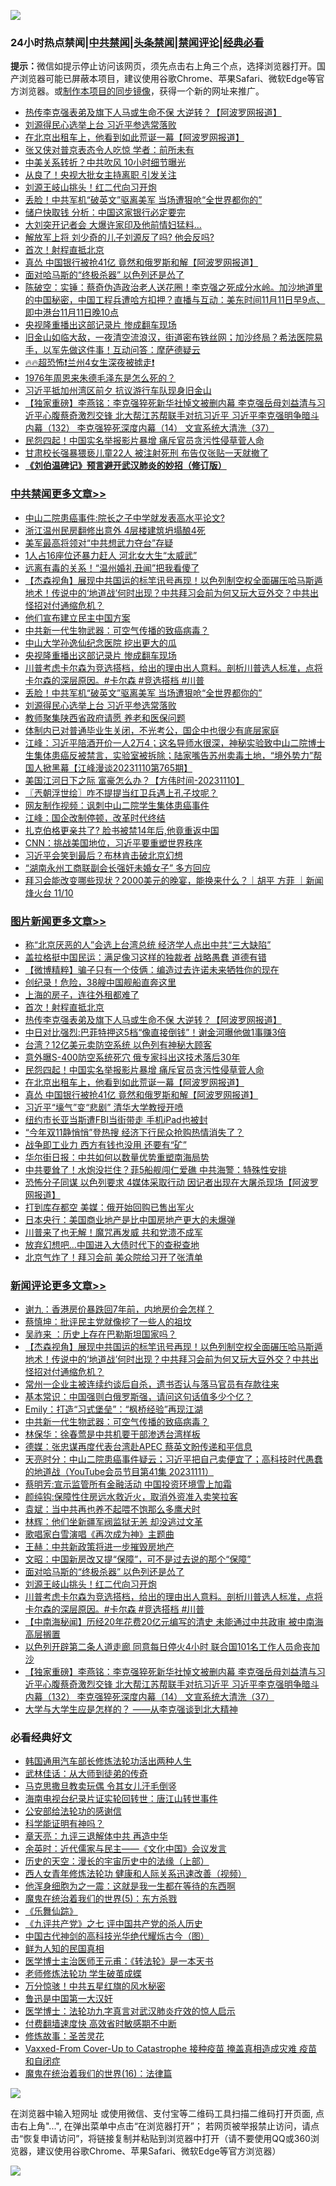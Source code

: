 ![](https://raw.githubusercontent.com/jsvpn/jsproxy/dev/64photo/fqnews-qr.jpg)

<div id="tt">
<h3>24小时热点禁闻|<a href="#%E4%B8%AD%E5%85%B1%E7%A6%81%E9%97%BB%E6%9B%B4%E5%A4%9A%E6%96%87%E7%AB%A0">中共禁闻</a>|<a href="#%E5%9B%BE%E7%89%87%E6%96%B0%E9%97%BB%E6%9B%B4%E5%A4%9A%E6%96%87%E7%AB%A0">头条禁闻</a>|<a href="#%E6%96%B0%E9%97%BB%E8%AF%84%E8%AE%BA%E6%9B%B4%E5%A4%9A%E6%96%87%E7%AB%A0">禁闻评论|<a href="#%E5%BF%85%E7%9C%8B%E7%BB%8F%E5%85%B8%E5%A5%BD%E6%96%87">经典必看</a></h3>
<div><b>提示：</b>微信如提示停止访问该网页，须先点击右上角三个点，选择浏览器打开。国产浏览器可能已屏蔽本项目，建议使用谷歌Chrome、苹果Safari、微软Edge等官方浏览器。或<a href="%E5%88%B6%E4%BD%9Cgit%E7%A6%81%E9%97%BB%E9%95%9C%E5%83%8F.md">制作本项目的同步镜像</a>，获得一个新的网址来推广。</div>
<ul>

<li><a href="/topimagenews/20231111/1959906.md">热传李克强表弟及旗下人马或生命不保 大逆转？【阿波罗网报道】</a></li>
<li><a href="/cbnews/20231111/1959882.md">刘源得民心选举上台 习近平参选常落败</a></li>
<li><a href="/topimagenews/20231111/1959854.md">在北京出租车上，他看到如此荒诞一幕【阿波罗网报道】</a></li>
<li><a href="/baitai/20231111/1959934.md">张又侠对普京表态令人吃惊 学者：前所未有</a></li>
<li><a href="/worldnews/20231111/1959871.md">中美关系转折？中共吹风 10小时细节曝光</a></li>
<li><a href="/cnnews/20231112/1959992.md">从良了！央视大批女主持离职 引发关注</a></li>
<li><a href="/comments/20231112/1960004.md">刘源王岐山挑头！红二代向习开炮</a></li>
<li><a href="/cbnews/20231111/1959901.md">丢脸！中共军机“破英文”驱离美军 当场遭狠呛“全世界都你的”</a></li>
<li><a href="/baitai/20231112/1960000.md">储户快取钱 分析：中国这家银行必定要完</a></li>
<li><a href="/cnnews/20231112/1960017.md">大刘突开记者会 大爆许家印及他前情妇猛料...</a></li>
<li><a href="/cnnews/20231111/1959855.md">解放军上将 刘少奇的儿子刘源反了吗? 他会反吗?</a></li>
<li><a href="/topimagenews/20231112/1960002.md">首次！射程直抵北京</a></li>
<li><a href="/topimagenews/20231111/1959844.md">真怂 中国银行被抢41亿 竟然和俄罗斯和解【阿波罗网报道】</a></li>
<li><a href="/comments/20231112/1960013.md">面对哈马斯的“终极杀器” 以色列还是怂了</a></li>
<li><a href="/sohnews/20231111/1959916.md">陈破空：实锤：蔡奇伪造政治老人送花圈！李克强之死成分水岭。加沙地道里的中国秘密，中国工程兵遭哈方扣押？直播与互动：美东时间11月11日早9点、即中港台11月11日晚10点</a></li>
<li><a href="/cbnews/20231112/1960003.md">央视隆重播出这部记录片 惨成翻车现场</a></li>
<li><a href="/sohnews/20231112/1959985.md">旧金山如临大敌，一夜清空流浪汉，街道密布铁丝网；加沙终局？希法医院易手，以军先做这件事！互动问答：摩萨德疑云</a></li>
<li><a href="/sohnews/20231111/1959849.md">🔥🔥超恐怖❗兰州4女生深夜被掳走❗</a></li>
<li><a href="/lishi/20231112/1959995.md">1976年周恩来朱德毛泽东是怎么死的？</a></li>
<li><a href="/ssgc/20231112/1959978.md">习近平抵加州湾区前夕 抗议游行车队现身旧金山</a></li>
<li><a href="/comments/20231111/1959939.md">【独家重磅】李燕铭：李克强猝死新华社悼文被删内幕 李克强岳母刘益清与习近平心腹蔡奇激烈交锋 北大帮江苏帮联手对抗习近平 习近平李克强明争暗斗内幕（132） 李克强猝死深度内幕（14） 文宣系统大清洗（37）</a></li>
<li><a href="/topimagenews/20231111/1959880.md">民怨四起！中国实名举报影片暴增 痛斥官员贪污性侵草菅人命</a></li>
<li><a href="/cnnews/20231112/1960005.md">甘肃校长强暴猥亵儿童22人 被注射死刑 布告仅张贴一天就撤了</a></li>
<li><b><a href="/comments/20200207/1272816.md" target="_blank">《刘伯温碑记》预言避开武汉肺炎的妙招（修订版）</a></b></li>
</ul>
</div>

<div class="catlist">
<h3><a href="/cbnews/" target="_blank">中共禁闻</a><span><a href="/cbnews/" target="_blank" rel="nofollow">更多文章>></a></span></h3>
<ul>
<li><a href="/cbnews/20231112/1960137.md" target="_blank">中山二院患癌事件:院长之子中学就发表高水平论文?</a></li>
<li><a href="/cbnews/20231112/1960136.md" target="_blank">浙江温州民房翻修出意外 4层楼建筑坍塌酿4死</a></li>
<li><a href="/cbnews/20231112/1960095.md" target="_blank">美军最高将领对“中共想武力夺台”存疑</a></li>
<li><a href="/cbnews/20231112/1960093.md" target="_blank">1人占16座位还暴力赶人 河北女大生“太威武”</a></li>
<li><a href="/cbnews/20231112/1960092.md" target="_blank">远离有毒的关系！“温州婚礼丑闻”把我看傻了</a></li>
<li><a href="/comments/20231112/1960086.md" target="_blank">【杰森视角】展现中共国运的标竿讯号再现！以色列制空权全面碾压哈马斯遁地术！传说中的‘地道战’何时出现？中共拜习会前为何又玩大豆外交？中共出怪招对付通缩危机？</a></li>
<li><a href="/cbnews/20231112/1960071.md" target="_blank">他们宣布建立民主中国方案</a></li>
<li><a href="/comments/20231112/1960062.md" target="_blank">中共新一代生物武器：可空气传播的致癌病毒？</a></li>
<li><a href="/cbnews/20231112/1960052.md" target="_blank">中山大学孙逸仙纪念医院 挖出更大的瓜</a></li>
<li><a href="/cbnews/20231112/1960003.md" target="_blank">央视隆重播出这部记录片 惨成翻车现场</a></li>
<li><a href="/comments/20231111/1959949.md" target="_blank">川普考虑卡尔森为竞选搭档，给出的理由出人意料。剖析川普选人标准，点将卡尔森的深层原因。#卡尔森 #竞选搭档 #川普</a></li>
<li><a href="/cbnews/20231111/1959901.md" target="_blank">丢脸！中共军机“破英文”驱离美军 当场遭狠呛“全世界都你的”</a></li>
<li><a href="/cbnews/20231111/1959882.md" target="_blank">刘源得民心选举上台 习近平参选常落败</a></li>
<li><a href="/cbnews/20231111/1959845.md" target="_blank">教师聚集陕西省政府请愿 养老和医保问题</a></li>
<li><a href="/cbnews/20231111/1959809.md" target="_blank">体制内已对普通毕业生关闭，不光考公，国企中也很少有底层家庭</a></li>
<li><a href="/cbnews/20231111/1959799.md" target="_blank">江峰：习近平陪酒开价一人2万4；这名导师水很深，神秘实验致中山二院博士生集体患癌反被禁言，实验室被拆除；陆家嘴告苏州卖毒土地，“境外势力”帮国人掀黑幕【江峰漫谈20231110第765期】</a></li>
<li><a href="/comments/20231111/1959794.md" target="_blank">美国江河日下之际 富豪怎么办？【方伟时间-20231110】</a></li>
<li><a href="/cbnews/20231111/1959778.md" target="_blank">〖兲朝浮世绘〗咋不提提当红卫兵遇上孔子坟呢？</a></li>
<li><a href="/cbnews/20231111/1959762.md" target="_blank">网友制作视频：讽刺中山二院学生集体患癌事件</a></li>
<li><a href="/cbnews/20231111/1959680.md" target="_blank">江峰：国企改制停顿，改革时代终结</a></li>
<li><a href="/cbnews/20231111/1959661.md" target="_blank">扎克伯格更亲共了? 脸书被禁14年后,他竟重返中国</a></li>
<li><a href="/cbnews/20231111/1959660.md" target="_blank">CNN：挑战美国地位，习近平要重塑世界秩序</a></li>
<li><a href="/cbnews/20231111/1959659.md" target="_blank">习近平会笑到最后？布林肯击破北京幻想</a></li>
<li><a href="/cbnews/20231111/1959658.md" target="_blank">“湖南永州工商联副会长强奸未婚女子” 多方回应</a></li>
<li><a href="/comments/20231111/1959618.md" target="_blank">拜习会能改变哪些现状？2000美元的晚宴，能换来什么？｜胡平 方菲 ｜新闻烽火台 11/10</a></li>

</ul>
</div>
<div class="catlist">
<h3><a href="/topimagenews/" target="_blank">图片新闻</a><span><a href="/topimagenews/" target="_blank" rel="nofollow">更多文章>></a></span></h3>
<ul>
<li><a href="/topimagenews/20231112/1960148.md" target="_blank">称“北京厌恶的人”会选上台湾总统 经济学人点出中共“三大缺陷”</a></li>
<li><a href="/topimagenews/20231112/1960135.md" target="_blank">盖拉格挺中国民运：满足像习这样的独裁者 战略愚蠢 道德有错</a></li>
<li><a href="/topimagenews/20231112/1960113.md" target="_blank">【微博精粹】骗子只有一个伎俩：编造过去许诺未来牺牲你的现在</a></li>
<li><a href="/topimagenews/20231112/1960070.md" target="_blank">创纪录！危险，38艘中国舰船直奔这里</a></li>
<li><a href="/topimagenews/20231112/1960051.md" target="_blank">上海的房子，连往外租都难了</a></li>
<li><a href="/topimagenews/20231112/1960002.md" target="_blank">首次！射程直抵北京</a></li>
<li><a href="/topimagenews/20231111/1959906.md" target="_blank">热传李克强表弟及旗下人马或生命不保 大逆转？【阿波罗网报道】</a></li>
<li><a href="/topimagenews/20231111/1959892.md" target="_blank">中日对比强烈:巴菲特押这5档“像直接倒钱”！谢金河曝他做1事赚3倍</a></li>
<li><a href="/topimagenews/20231111/1959891.md" target="_blank">台湾？12亿美元卖防空系统 以色列有神秘大顾客</a></li>
<li><a href="/topimagenews/20231111/1959881.md" target="_blank">意外曝S-400防空系统死穴 俄专家抖出这技术落后30年</a></li>
<li><a href="/topimagenews/20231111/1959880.md" target="_blank">民怨四起！中国实名举报影片暴增 痛斥官员贪污性侵草菅人命</a></li>
<li><a href="/topimagenews/20231111/1959854.md" target="_blank">在北京出租车上，他看到如此荒诞一幕【阿波罗网报道】</a></li>
<li><a href="/topimagenews/20231111/1959844.md" target="_blank">真怂 中国银行被抢41亿 竟然和俄罗斯和解【阿波罗网报道】</a></li>
<li><a href="/topimagenews/20231111/1959657.md" target="_blank">习近平“壕气”变“悲剧” 清华大学教授开喷</a></li>
<li><a href="/topimagenews/20231111/1959656.md" target="_blank">纽约市长亚当斯遭FBI当街带走 手机iPad也被封</a></li>
<li><a href="/topimagenews/20231111/1959537.md" target="_blank">“今年双11静悄悄”登热搜 经济下行民众抢购热情消失了？</a></li>
<li><a href="/topimagenews/20231110/1959523.md" target="_blank">战争即工业力 西方有钱也没用 还要有“矿”</a></li>
<li><a href="/topimagenews/20231110/1959522.md" target="_blank">华尔街日报：中共如何以数量优势重塑南海局势</a></li>
<li><a href="/topimagenews/20231110/1959411.md" target="_blank">中共要耸了！水炮没拦住？菲5船舰闯仁爱礁 中共海警：特殊性安排</a></li>
<li><a href="/topimagenews/20231110/1959393.md" target="_blank">恐怖分子同谋 以色列要求 4媒体采取行动 因记者出现在大屠杀现场【阿波罗网报道】</a></li>
<li><a href="/topimagenews/20231110/1959378.md" target="_blank">打到库存都空 美媒：俄开始回购已售出军火</a></li>
<li><a href="/topimagenews/20231110/1959255.md" target="_blank">日本央行：美国商业地产是比中国房地产更大的未爆弹</a></li>
<li><a href="/topimagenews/20231110/1959214.md" target="_blank">川普来了也无解！魔咒再发威 共和党溃不成军</a></li>
<li><a href="/topimagenews/20231110/1959187.md" target="_blank">放弃幻想吧…中国进入大债时代下的查税查地</a></li>
<li><a href="/topimagenews/20231110/1959185.md" target="_blank">北京气炸了！拜习会前 美众院给习开了张清单</a></li>

</ul>
</div>
<div class="catlist">
<h3><a href="/comments/" target="_blank">新闻评论</a><span><a href="/comments/" target="_blank" rel="nofollow">更多文章>></a></span></h3>
<ul>
<li><a href="/comments/20231112/1960106.md" target="_blank">谢九：香港房价暴跌回7年前，内地房价会怎样？</a></li>
<li><a href="/comments/20231112/1960105.md" target="_blank">蔡慎坤：批评民主党就像挖了一些人的祖坟</a></li>
<li><a href="/comments/20231112/1960104.md" target="_blank">吴祚来 ：历史上存在巴勒斯坦国家吗？</a></li>
<li><a href="/comments/20231112/1960086.md" target="_blank">【杰森视角】展现中共国运的标竿讯号再现！以色列制空权全面碾压哈马斯遁地术！传说中的‘地道战’何时出现？中共拜习会前为何又玩大豆外交？中共出怪招对付通缩危机？</a></li>
<li><a href="/comments/20231112/1960078.md" target="_blank">常州一企业主被连续约谈后自杀，遗书否认与落马官员有存款往来</a></li>
<li><a href="/comments/20231112/1960077.md" target="_blank">基本常识：中国强则白俄罗斯强，请问这句话值多少个亿？</a></li>
<li><a href="/comments/20231112/1960076.md" target="_blank">Emily：打造“习式堡垒”：“枫桥经验”再现江湖</a></li>
<li><a href="/comments/20231112/1960062.md" target="_blank">中共新一代生物武器：可空气传播的致癌病毒？</a></li>
<li><a href="/comments/20231112/1960055.md" target="_blank">林保华：徐春莺是中共机要干部渗透台湾样板</a></li>
<li><a href="/comments/20231112/1960054.md" target="_blank">德媒：张忠谋再度代表台湾赴APEC 蔡英文盼传递和平信息</a></li>
<li><a href="/comments/20231112/1960042.md" target="_blank">天亮时分：中山二院患癌事件疑云；习近平把自己卖便宜了；高科技时代愚蠢的地道战（YouTube会员节目第41集 20231111）</a></li>
<li><a href="/comments/20231112/1960040.md" target="_blank">蔡明芳:宣示监管所有金融活动 中国投资环境雪上加霜</a></li>
<li><a href="/comments/20231112/1960039.md" target="_blank">颜纯钩:保障性住房远水救近火，取消外资准入卖笑拉客</a></li>
<li><a href="/comments/20231112/1960038.md" target="_blank">袁斌：当中共再也养不起喂不饱那么多鹰犬时</a></li>
<li><a href="/comments/20231112/1960037.md" target="_blank">林辉：他们坐新疆军阀监狱无恙 却没逃过文革</a></li>
<li><a href="/comments/20231112/1960036.md" target="_blank">歌唱家白雪演唱《再次成为神》主题曲</a></li>
<li><a href="/comments/20231112/1960030.md" target="_blank">王赫：中共新政策将进一步摧毁房地产</a></li>
<li><a href="/comments/20231112/1960026.md" target="_blank">文昭：中国新房改又提“保障”，可不是过去说的那个“保障”</a></li>
<li><a href="/comments/20231112/1960013.md" target="_blank">面对哈马斯的“终极杀器” 以色列还是怂了</a></li>
<li><a href="/comments/20231112/1960004.md" target="_blank">刘源王岐山挑头！红二代向习开炮</a></li>
<li><a href="/comments/20231111/1959949.md" target="_blank">川普考虑卡尔森为竞选搭档，给出的理由出人意料。剖析川普选人标准，点将卡尔森的深层原因。#卡尔森 #竞选搭档 #川普</a></li>
<li><a href="/comments/20231111/1959943.md" target="_blank">【中南海秘闻】历经20年花费20亿元编写的清史 未能通过中共政审 被中南海高层搁置</a></li>
<li><a href="/comments/20231111/1959940.md" target="_blank">以色列开辟第二条人道走廊 同意每日停火4小时 联合国101名工作人员命丧加沙</a></li>
<li><a href="/comments/20231111/1959939.md" target="_blank">【独家重磅】李燕铭：李克强猝死新华社悼文被删内幕 李克强岳母刘益清与习近平心腹蔡奇激烈交锋 北大帮江苏帮联手对抗习近平 习近平李克强明争暗斗内幕（132） 李克强猝死深度内幕（14） 文宣系统大清洗（37）</a></li>
<li><a href="/comments/20231111/1959931.md" target="_blank">大学与大学生应是怎样的？ ——从李克强谈到北大精神</a></li>

</ul>
</div>

<div class="catlist">
<h3>必看经典好文</h3>
<ul>
<li><a href="/cbnews/20220922/1787482.md" target="_blank">韩国通用汽车部长修炼法轮功活出两种人生</a></li>
<li><a href="/topimagenews/20130216/104433.md" target="_blank">武林佳话：从大师到徒弟的传奇</a></li>
<li><a href="/lifebaike/20180921/1001202.md" target="_blank">马克思撒旦教卖玩偶 令其女儿汗毛倒竖</a></li>
<li><a href="/aomi/life/20150328/379826.md" target="_blank">海南电视台纪录片证实轮回转世：唐江山转世事件</a></li>
<li><a href="/aomi/history/20210111/1465363.md" target="_blank">公安部给法轮功的感谢信</a></li>
<li><a href="/comments/20220112/1678403.md" target="_blank">科学能证明有神吗？</a></li>
<li><a href="/comments/20131119/1029445.md" target="_blank">章天亮：九评三退解体中共 再造中华</a></li>
<li><a href="/comments/20230502/1879311.md" target="_blank">余英时：近代儒家与民主——《文化中国》会议发言</a></li>
<li><a href="/tculture/20121025/73065.md" target="_blank">历史的天空：漫长的宇宙历史中的法缘（上部）</a></li>
<li><a href="/comments/20220520/1735217.md" target="_blank">西人女青年修炼法轮功 健康和人际关系迅速改善（视频）</a></li>
<li><a href="/topimagenews/20210219/1489990.md" target="_blank">他浑身细胞为之一震：这就是我一生都在等待的东西啊</a></li>
<li><a href="/topimagenews/20180524/946967.md" target="_blank">魔鬼在统治着我们的世界(5)：东方杀戮</a></li>
<li><a href="/comments/20200527/783191.md" target="_blank">《乐舞仙踪》</a></li>
<li><a href="/bookonline/20131116/201048.md" target="_blank">《九评共产党》之七 评中国共产党的杀人历史</a></li>
<li><a href="/comments/20220403/1714124.md" target="_blank">中国古代神剑的高科技光华绝代耀烁古今（图）</a></li>
<li><a href="/comments/20200926/1403589.md" target="_blank">鲜为人知的民国真相</a></li>
<li><a href="/comments/20220826/1776760.md" target="_blank">医学博士主治医师王元甫：《转法轮》是一本天书</a></li>
<li><a href="/cbnews/20211114/1652214.md" target="_blank">老师修炼法轮功 学生破茧成蝶</a></li>
<li><a href="/ccpdope/20210708/1583079.md" target="_blank">万分惊骇！中共五星红旗的风水秘密</a></li>
<li><a href="/cnnews/20210213/1486568.md" target="_blank">鲁迅是中国第一大汉奸</a></li>
<li><a href="/comments/20200820/1382989.md" target="_blank">医学博士：法轮功九字真言对武汉肺炎疗效的惊人启示</a></li>
<li><a href="/comments/20210630/1485911.md" target="_blank">付费翻墙速度快 高效省时敏感期不中断</a></li>
<li><a href="/comments/20220522/1736049.md" target="_blank">修炼故事：圣苦灵花</a></li>
<li><a href="/comments/20230812/1919435.md" target="_blank">Vaxxed-From Cover-Up to Catastrophe 接种疫苗 掩盖真相造成灾难 疫苗和自闭症</a></li>
<li><a href="/topimagenews/20180615/958090.md" target="_blank">魔鬼在统治着我们的世界(16)：法律篇</a></li>

</ul>
</div>

![](https://raw.githubusercontent.com/jsvpn/jsproxy/dev/64photo/fqnews-qr.jpg)

在浏览器中输入短网址 或使用微信、支付宝等二维码工具扫描二维码打开页面, 点击右上角"...", 在弹出菜单中点击“在浏览器打开”； 若网页被举报禁止访问，请点击“恢复申请访问”，将链接复制并粘贴到浏览器中打开（请不要使用QQ或360浏览器，建议使用谷歌Chrome、苹果Safari、微软Edge等官方浏览器）

![](https://raw.githubusercontent.com/jsvpn/jsproxy/dev/64photo/wx.jpg)